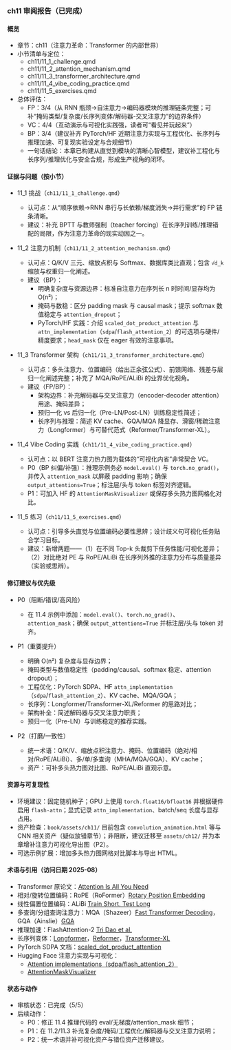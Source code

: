 ### ch11 审阅报告（已完成）

#### 概览
- 章节：ch11（注意力革命：Transformer 的内部世界）
- 小节清单与定位：
  - ch11/11_1_challenge.qmd
  - ch11/11_2_attention_mechanism.qmd
  - ch11/11_3_transformer_architecture.qmd
  - ch11/11_4_vibe_coding_practice.qmd
  - ch11/11_5_exercises.qmd
- 总体评估：
  - FP：3/4（从 RNN 瓶颈→自注意力→编码器模块的推理链条完整；可补“掩码类型/复杂度/长序列变体/解码器-交叉注意力”的边界条件）
  - VC：4/4（互动演示与可视化实践强，读者可“看见并玩起来”）
  - BP：3/4（建议补齐 PyTorch/HF 近期注意力实现与工程优化、长序列与推理加速、可复现实验设定与合规细节）
  - 一句话结论：本章已构建从直觉到模块的清晰心智模型，建议补工程化与长序列/推理优化与安全合规，形成生产视角的闭环。

#### 证据与问题（按小节）
- 11_1 挑战（`ch11/11_1_challenge.qmd`）
  - 认可点：从“顺序依赖→RNN 串行与长依赖/梯度消失→并行需求”的 FP 链条清晰。
  - 建议：补充 BPTT 与教师强制（teacher forcing）在长序列训练/推理错配的局限，作为注意力革命的现实动因之一。

- 11_2 注意力机制（`ch11/11_2_attention_mechanism.qmd`）
  - 认可点：Q/K/V 三元、缩放点积与 Softmax、数据库类比直观；包含 `√d_k` 缩放与权重归一化阐述。
  - 建议（BP）：
    - 明确复杂度与资源边界：标准自注意力在序列长 n 时时间/显存均为 O(n²)；
    - 掩码与数稳：区分 padding mask 与 causal mask；提示 softmax 数值稳定与 `attention_dropout`；
    - PyTorch/HF 实践：介绍 `scaled_dot_product_attention` 与 `attn_implementation`（`sdpa`/`flash_attention_2`）的可选项与硬件/精度要求；`head_mask` 仅在 eager 有效的注意事项。

- 11_3 Transformer 架构（`ch11/11_3_transformer_architecture.qmd`）
  - 认可点：多头注意力、位置编码（给出正余弦公式）、前馈网络、残差与层归一化阐述完整；补充了 MQA/RoPE/ALiBi 的业界优化视角。
  - 建议（FP/BP）：
    - 架构边界：补充解码器与交叉注意力（encoder-decoder attention）用途、掩码差异；
    - 预归一化 vs 后归一化（Pre-LN/Post-LN）训练稳定性简述；
    - 长序列与推理：简述 KV cache、GQA/MQA 降显存、滑窗/稀疏注意力（Longformer）与可替代范式（Reformer/Transformer-XL）。

- 11_4 Vibe Coding 实践（`ch11/11_4_vibe_coding_practice.qmd`）
  - 认可点：以 BERT 注意力热力图为载体的“可视化内省”非常契合 VC。
  - P0（BP 纠偏/补强）：推理示例务必 `model.eval()` 与 `torch.no_grad()`，并传入 `attention_mask` 以屏蔽 padding 影响；确保 `output_attentions=True`；标注层/头与 token 标签对齐逻辑。
  - P1：可加入 HF 的 `AttentionMaskVisualizer` 或保存多头热力图网格化对比。

- 11_5 练习（`ch11/11_5_exercises.qmd`）
  - 认可点：引导多头直觉与位置编码必要性思辨；设计歧义句可视化任务贴合学习目标。
  - 建议：新增两题——（1）在不同 Top-k 头裁剪下任务性能/可视化差异；（2）对比绝对 PE 与 RoPE/ALiBi 在长序列外推的注意力分布与质量差异（实验或思辨）。

#### 修订建议与优先级
- P0（阻断/错误/高风险）
  - 在 11.4 示例中添加：`model.eval()`、`torch.no_grad()`、`attention_mask`；确保 `output_attentions=True` 并标注层/头与 token 对齐。

- P1（重要提升）
  - 明确 O(n²) 复杂度与显存边界；
  - 掩码类型与数值稳定性（padding/causal、softmax 稳定、attention dropout）；
  - 工程优化：PyTorch SDPA、HF `attn_implementation`（`sdpa`/`flash_attention_2`）、KV cache、MQA/GQA；
  - 长序列：Longformer/Transformer-XL/Reformer 的思路对比；
  - 架构补全：简述解码器与交叉注意力职责；
  - 预归一化（Pre-LN）与训练稳定的推荐实践。

- P2（打磨/一致性）
  - 统一术语：Q/K/V、缩放点积注意力、掩码、位置编码（绝对/相对/RoPE/ALiBi）、多/单/多查询（MHA/MQA/GQA）、KV cache；
  - 资产：可补多头热力图对比图、RoPE/ALiBi 直观示意。

#### 资源与可复现性
- 环境建议：固定随机种子；GPU 上使用 `torch.float16/bfloat16` 并根据硬件启用 `flash-attn`；显式记录 `attn_implementation`、batch/seq 长度与显存占用。
- 资产检查：`book/assets/ch11/` 目前包含 `convolution_animation.html` 等与 CNN 相关资产（疑似放错章节）；非阻断，建议迁移至 `assets/ch12/` 并为本章增补注意力可视化导出图（P2）。
- 可选示例扩展：增加多头热力图网格对比脚本与导出 HTML。

#### 术语与引用（访问日期 2025-08）
- Transformer 原论文：[Attention Is All You Need](https://arxiv.org/abs/1706.03762)
- 相对/旋转位置编码：RoPE（RoFormer）[Rotary Position Embedding](https://arxiv.org/abs/2104.09864)
- 线性偏置位置编码：ALiBi [Train Short, Test Long](https://arxiv.org/abs/2108.12409)
- 多查询/分组查询注意力：MQA（Shazeer）[Fast Transformer Decoding](https://arxiv.org/abs/1911.02150)，GQA（Ainslie）[GQA](https://arxiv.org/abs/2305.13245)
- 推理加速：FlashAttention-2 [Tri Dao et al.](https://arxiv.org/abs/2307.08691)
- 长序列变体：[Longformer](https://arxiv.org/abs/2004.05150)，[Reformer](https://arxiv.org/abs/2001.04451)，[Transformer-XL](https://arxiv.org/abs/1901.02860)
- PyTorch SDPA 文档：[scaled_dot_product_attention](https://pytorch.org/docs/stable/generated/torch.nn.functional.scaled_dot_product_attention.html)
- Hugging Face 注意力实现与可视化：
  - [Attention implementations（sdpa/flash_attention_2）](https://huggingface.co/docs/transformers/main/en/attention_interface)
  - [AttentionMaskVisualizer](https://huggingface.co/docs/transformers/main/en/model_doc/llama#visualize-attention-mask)

#### 状态与动作
- 审核状态：已完成（5/5）
- 后续动作：
  - P0：修正 11.4 推理代码的 eval/无梯度/attention_mask 细节；
  - P1：在 11.2/11.3 补充复杂度/掩码/工程优化/解码器与交叉注意力说明；
  - P2：统一术语并补可视化资产与错位资产迁移建议。


